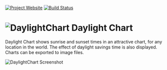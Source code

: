 [![Project Website](https://img.shields.io/badge/project_website-DaylightChart-7B2A90.svg)](http://sualeh.github.io/DaylightChart)
[![Build Status](https://travis-ci.org/sualeh/DaylightChart.svg?branch=master)](https://travis-ci.org/sualeh/DaylightChart)


# ![DaylightChart](https://github.com/sualeh/DaylightChart/blob/master/daylightchart/src/site/resources/images/daylightchart_logo.png) Daylight Chart

Daylight Chart shows sunrise and sunset times in an attractive chart, for any location in the world. The effect of daylight savings time is also displayed. Charts can be exported to image files.

![DaylightChart Screenshot](https://github.com/sualeh/DaylightChart/blob/master/daylightchart/src/site/resources/screenshot.jpg)
